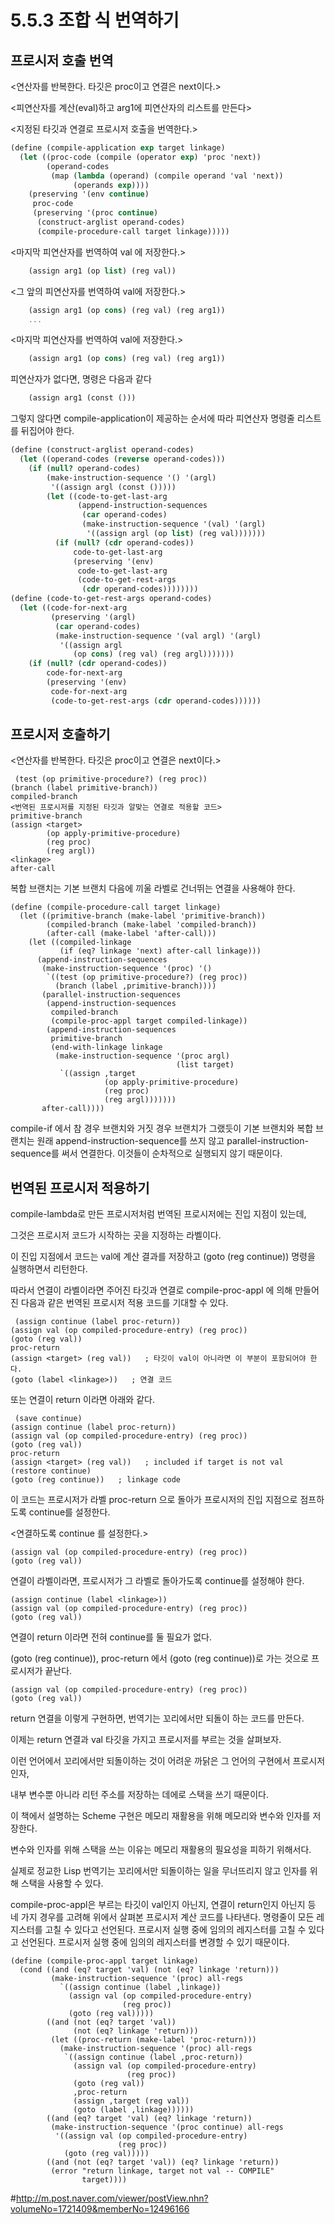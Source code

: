 # 5.5.3 조합 식 번역하기

## 프로시저 호출 번역
 
 <연산자를 반복한다. 타깃은 proc이고 연결은 next이다.>
 
 <피연산자를 계산(eval)하고 arg1에 피연산자의 리스트를 만든다>
 
 <지정된 타깃과 연결로 프로시저 호출을 번역한다.>
 
```scheme
(define (compile-application exp target linkage)
  (let ((proc-code (compile (operator exp) 'proc 'next))
        (operand-codes
         (map (lambda (operand) (compile operand 'val 'next))
              (operands exp))))
    (preserving '(env continue)
     proc-code
     (preserving '(proc continue)
      (construct-arglist operand-codes)
      (compile-procedure-call target linkage)))))
```

<마지막 피연산자를 번역하여 val 에 저장한다.> 
```scheme
    (assign arg1 (op list) (reg val))
```
<그 앞의 피연산자를 번역하여 val에 저장한다.>
```scheme
    (assign arg1 (op cons) (reg val) (reg arg1))
    ...
```
<마지막 피연산자를 번역하여 val에 저장한다.>
```scheme
    (assign arg1 (op cons) (reg val) (reg arg1))
```
    
피연산자가 없다면, 명령은 다음과 같다
```scheme
    (assign arg1 (const ()))
```
    
그렇지 않다면 compile-application이 제공하는 순서에 따라 피연산자 명령줄 리스트를 뒤집어야 한다.


```scheme
(define (construct-arglist operand-codes)
  (let ((operand-codes (reverse operand-codes)))
    (if (null? operand-codes)
        (make-instruction-sequence '() '(argl)
         '((assign argl (const ()))))
        (let ((code-to-get-last-arg
               (append-instruction-sequences
                (car operand-codes)
                (make-instruction-sequence '(val) '(argl)
                 '((assign argl (op list) (reg val)))))))
          (if (null? (cdr operand-codes))
              code-to-get-last-arg
              (preserving '(env)
               code-to-get-last-arg
               (code-to-get-rest-args
                (cdr operand-codes))))))))
(define (code-to-get-rest-args operand-codes)
  (let ((code-for-next-arg
         (preserving '(argl)
          (car operand-codes)
          (make-instruction-sequence '(val argl) '(argl)
           '((assign argl
              (op cons) (reg val) (reg argl)))))))
    (if (null? (cdr operand-codes))
        code-for-next-arg
        (preserving '(env)
         code-for-next-arg
         (code-to-get-rest-args (cdr operand-codes))))))
```


## 프로시저 호출하기
 
 <연산자를 반복한다. 타깃은 proc이고 연결은 next이다.>
 
 ```
  (test (op primitive-procedure?) (reg proc))
 (branch (label primitive-branch))
compiled-branch
 <번역된 프로시저를 지정된 타깃과 알맞는 연결로 적용할 코드>
primitive-branch
 (assign <target>
         (op apply-primitive-procedure)
         (reg proc)
         (reg argl))
 <linkage>
after-call
```

복합 브랜치는 기본 브랜치 다음에 끼울 라벨로 건너뛰는 연결을 사용해야 한다.

```
(define (compile-procedure-call target linkage)
  (let ((primitive-branch (make-label 'primitive-branch))
        (compiled-branch (make-label 'compiled-branch))
        (after-call (make-label 'after-call)))
    (let ((compiled-linkage
           (if (eq? linkage 'next) after-call linkage)))
      (append-instruction-sequences
       (make-instruction-sequence '(proc) '()
        `((test (op primitive-procedure?) (reg proc))
          (branch (label ,primitive-branch))))
       (parallel-instruction-sequences
        (append-instruction-sequences
         compiled-branch
         (compile-proc-appl target compiled-linkage))
        (append-instruction-sequences
         primitive-branch
         (end-with-linkage linkage
          (make-instruction-sequence '(proc argl)
                                     (list target)
           `((assign ,target
                     (op apply-primitive-procedure)
                     (reg proc)
                     (reg argl)))))))
       after-call))))
```

compile-if 에서 참 경우 브랜치와 거짓 경우 브랜치가 그랬듯이 기본 브랜치와 복합 브랜치는 원래 append-instruction-sequence를 쓰지 않고 parallel-instruction-sequence를 써서 연결한다. 이것들이 순차적으로 실행되지 않기 때문이다.

## 번역된 프로시저 적용하기

compile-lambda로 만든 프로시저처럼 번역된 프로시저에는 진입 지점이 있는데,

그것은 프로시저 코드가 시작하는 곳을 지정하는 라벨이다.

이 진입 지점에서 코드는 val에 계산 결과를 저장하고 (goto (reg continue)) 명령을 실행하면서 리턴한다.

따라서 연결이 라벨이라면 주어진 타깃과 연결로 compile-proc-appl 에 의해 만들어진 다음과 같은 번역된 프로시저 적용 코드를 기대할 수 있다.
 
 ```
  (assign continue (label proc-return))
 (assign val (op compiled-procedure-entry) (reg proc))
 (goto (reg val))
proc-return
 (assign <target> (reg val))   ; 타깃이 val이 아니라면 이 부분이 포함되어야 한다.
 (goto (label <linkage>))   ; 연결 코드
```
 
 또는 연결이 return 이라면 아래와 같다.
 
 ```
  (save continue)
 (assign continue (label proc-return))
 (assign val (op compiled-procedure-entry) (reg proc))
 (goto (reg val))
proc-return
 (assign <target> (reg val))   ; included if target is not val
 (restore continue)
 (goto (reg continue))   ; linkage code
```

이 코드는 프로시저가 라벨 proc-return 으로 돌아가 프로시저의 진입 지점으로 점프하도록 continue를 설정한다.


<연결하도록 continue 를 설정한다.>
```
(assign val (op compiled-procedure-entry) (reg proc))
(goto (reg val))
```
연결이 라벨이라면, 프로시저가 그 라벨로 돌아가도록 continue를 설정해야 한다.
```
(assign continue (label <linkage>))
(assign val (op compiled-procedure-entry) (reg proc))
(goto (reg val))
```
연결이 return 이라면 전혀 continue를 둘 필요가 없다.

(goto (reg continue)), proc-return 에서 (goto (reg continue))로 가는 것으로 프로시저가 끝난다.
```
(assign val (op compiled-procedure-entry) (reg proc))
(goto (reg val))
```
return 연결을 이렇게 구현하면, 번역기는 꼬리에서만 되돌이 하는 코드를 만든다.

이제는 return 연결과 val 타깃을 가지고 프로시저를 부르는 것을 살펴보자.

 이런 언어에서 꼬리에서만 되돌이하는 것이 어려운 까닭은 그 언어의 구현에서 프로시저 인자,
 
내부 변수뿐 아니라 리턴 주소를 저장하는 데에로 스택을 쓰기 때문이다.

이 책에서 설명하는 Scheme 구현은 메모리 재활용을 위해 메모리와 변수와 인자를 저장한다.

변수와 인자를 위해 스택을 쓰는 이유는 메모리 재활용의 필요성을 피하기 위해서다.

실제로 정교한 Lisp 번역기는 꼬리에서만 되돌이하는 일을 무너뜨리지 않고 인자를 위해 스택을 사용할 수 있다.

compile-proc-appl은 부르는 타깃이 val인지 아닌지, 연결이 return인지 아닌지 등 네 가지 경우를 고려해 위에서 살펴본 프로시저 계산 코드를 나타낸다. 명령줄이 모든 레지스터를 고칠 수 있다고 선언된다. 프로시저 실행 중에 임의의 레지스터를 고칠 수 있다고 선언된다. 프로시저 실행 중에 임의의 레지스터를 변경할 수 있기 때문이다.

```
(define (compile-proc-appl target linkage)
  (cond ((and (eq? target 'val) (not (eq? linkage 'return)))
         (make-instruction-sequence '(proc) all-regs
           `((assign continue (label ,linkage))
             (assign val (op compiled-procedure-entry)
                         (reg proc))
             (goto (reg val)))))
        ((and (not (eq? target 'val))
              (not (eq? linkage 'return)))
         (let ((proc-return (make-label 'proc-return)))
           (make-instruction-sequence '(proc) all-regs
            `((assign continue (label ,proc-return))
              (assign val (op compiled-procedure-entry)
                          (reg proc))
              (goto (reg val))
              ,proc-return
              (assign ,target (reg val))
              (goto (label ,linkage))))))
        ((and (eq? target 'val) (eq? linkage 'return))
         (make-instruction-sequence '(proc continue) all-regs
          '((assign val (op compiled-procedure-entry)
                        (reg proc))
            (goto (reg val)))))
        ((and (not (eq? target 'val)) (eq? linkage 'return))
         (error "return linkage, target not val -- COMPILE"
                target))))
```

#http://m.post.naver.com/viewer/postView.nhn?volumeNo=1721409&memberNo=12496166
